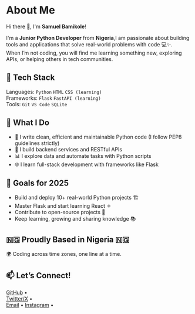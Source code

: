 # **About Me**  


Hi there 👋, I'm **Samuel Bamikole**!

I'm a **Junior Python Developer** from **Nigeria**,I am passionate about building tools and applications that solve real-world problems with code 💻✨.  
When I’m not coding, you will find me learning something new, exploring APIs, or helping others in tech communities.

## 🔧 Tech Stack
Languages: `Python` `HTML` `CSS (learning)`  
Frameworks:  `Flask` `FastAPI (learning)`  
Tools: `Git` `VS Code`  `SQLite`


## 💼 What I Do 
- 🧠 I write clean, efficient and maintainable Python code (I follow PEP8 guidelines strictly)
- 🔗 I build backend services and RESTful APIs
- 📊 I explore data and automate tasks with Python scripts
- 🌐 I learn full-stack development with frameworks like Flask

## 🎯 Goals for 2025
- Build and deploy 10+ real-world Python projects 🏗️  
- Master Flask and start learning React ⚛️  
- Contribute to open-source projects 🌱  
- Keep learning, growing and sharing knowledge 📚

## 🇳🇬 Proudly Based in Nigeria 🇳🇬
🌍 Coding across time zones, one line at a time.

## 📫 Let’s Connect!
<a href="https://github.com/That-bro397"  target="_blank">GitHub</a> •  
<a href="https://twitter.com/thatbro_001"  target="_blank">Twitter/X</a> •  
<a href="mailto:samuelbamikole07@gmail.com">Email</a>  •
<a href="https://instagram.com/thatbro_001"  target="_blank">Instagram</a> •
